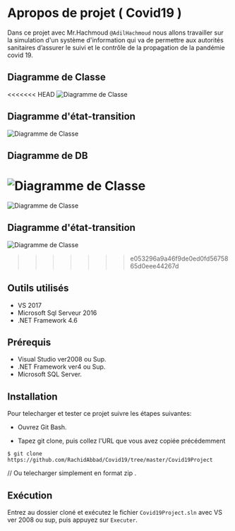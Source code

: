 # Apropos de projet ( Covid19 )

Dans ce projet avec Mr.Hachmoud ```@AdilHachmoud``` nous allons travailler sur la simulation d'un système d'information qui va de permettre aux autorités sanitaires d’assurer le suivi et le contrôle de la propagation de la pandémie covid 19.

## Diagramme de Classe
<<<<<<< HEAD
![Diagramme de Classe](https://i.ibb.co/qgfF1YY/diag-Classe.png)
## Diagramme d'état-transition
![Diagramme de Classe](https://i.ibb.co/sHtF7z6/d-iag-Etat.png)
## Diagramme de DB
![Diagramme de Classe](https://i.ibb.co/MGmVsfW/mcd.png)
=======
![Diagramme de Classe](https://github.com/Rachid-Abbad/Covid19/blob/Persistence/diag%20Classe.png)
## Diagramme d'état-transition
![Diagramme de Classe](https://github.com/Rachid-Abbad/Covid19/blob/Persistence/diag%20d'etat.png)
>>>>>>> e053296a9a46f9de0ed0fd5675865d0eee44267d
## Outils utilisés

- VS 2017
- Microsoft Sql Serveur 2016
- .NET Framework 4.6

## Prérequis

- Visual Studio ver2008 ou Sup.
- .NET Framework ver4 ou Sup.
- Microsoft SQL Server.

## Installation

Pour telecharger et tester ce projet suivre les étapes suivantes:

- Ouvrez Git Bash.

- Tapez git clone, puis collez l'URL que vous avez copiée précédemment

```
$ git clone https://github.com/RachidAbbad/Covid19/tree/master/Covid19Project
```

// Ou telecharger simplement en format zip .

## Exécution

Entrez au dossier cloné et exécutez le fichier ```Covid19Project.sln```  avec VS ver 2008 ou sup, puis appuyez sur ```Executer```.
